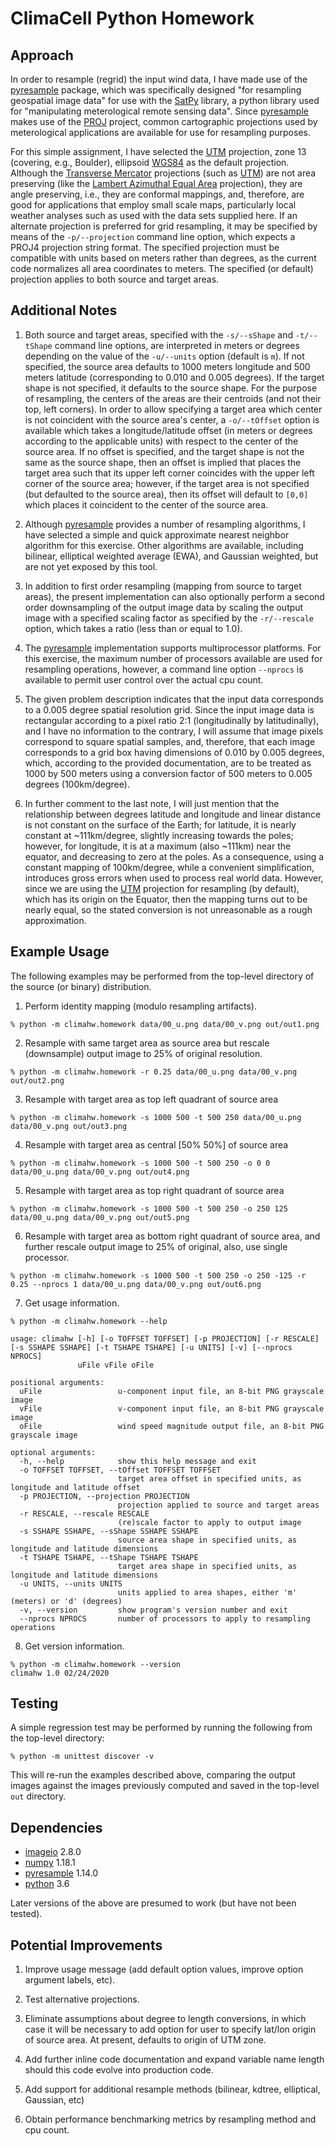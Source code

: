 # ClimaCell Python Homework

## Approach

In order to resample (regrid) the input wind data, I have made use of the [pyresample](https://pyresample.readthedocs.io/en/latest/) package, which was specifically designed "for resampling geospatial image data" for use with the [SatPy](https://github.com/pytroll/satpy) library, a python library used for "manipulating meterological remote sensing data". Since [pyresample](https://pyresample.readthedocs.io/en/latest/) makes use of the [PROJ](https://proj.org/) project, common cartographic projections used by meterological applications are available for use for resampling purposes.

For this simple assignment, I have selected the [UTM](https://proj.org/operations/projections/utm.html) projection, zone 13 (covering, e.g., Boulder), ellipsoid [WGS84](https://en.wikipedia.org/wiki/World_Geodetic_System) as the default projection. Although the [Transverse Mercator](https://en.wikipedia.org/wiki/Transverse_Mercator_projection) projections (such as [UTM](https://proj.org/operations/projections/utm.html)) are not area preserving (like the [Lambert Azimuthal Equal Area](https://proj.org/operations/projections/laea.html) projection), they are angle preserving, i.e., they are conformal mappings, and, therefore, are good for applications that employ small scale maps, particularly local weather analyses such as used with the data sets supplied here. If an alternate projection is preferred for grid resampling, it may be specified by means of the ``-p/--projection`` command line option, which expects a PROJ4 projection string format. The specified projection must be compatible with units based on meters rather than degrees, as the current code normalizes all area coordinates to meters. The specified (or default) projection applies to both source and target areas.

## Additional Notes

1. Both source and target areas, specified with the ``-s/--sShape`` and ``-t/--tShape`` command line options, are interpreted in meters or degrees depending on the value of the ``-u/--units`` option (default is ``m``). If not specified, the source area defaults to 1000 meters longitude and 500 meters latitude (corresponding to 0.010 and 0.005 degrees). If the target shape is not specified, it defaults to the source shape. For the purpose of resampling, the centers of the areas are their centroids (and not their top, left corners). In order to allow specifying a target area which center is not coincident with the source area's center, a ``-o/--tOffset`` option is available which takes a longitude/latitude offset (in meters or degrees according to the applicable units) with respect to the center of the source area. If no offset is specified, and the target shape is not the same as the source shape, then an offset is implied that places the target area such that its upper left corner coincides with the upper left corner of the source area; however, if the target area is not specified (but defaulted to the source area), then its offset will default to ``[0,0]`` which places it coincident to the center of the source area.

2. Although [pyresample](https://pyresample.readthedocs.io/en/latest/) provides a number of resampling algorithms, I have selected a simple and quick approximate nearest neighbor algorithm for this exercise. Other algorithms are available, including bilinear, elliptical weighted average (EWA), and Gaussian weighted, but are not yet exposed by this tool.

3. In addition to first order resampling (mapping from source to target areas), the present implementation can also optionally perform a second order downsampling of the output image data by scaling the output image with a specified scaling factor as specified by the ``-r/--rescale`` option, which takes a ratio (less than or equal to 1.0).

4. The [pyresample](https://pyresample.readthedocs.io/en/latest/) implementation supports multiprocessor platforms. For this exercise, the maximum number of processors available are used for resampling operations, however, a command line option ``--nprocs`` is available to permit user control over the actual cpu count.

5. The given problem description indicates that the input data corresponds to a 0.005 degree spatial resolution grid. Since the input image data is rectangular according to a pixel ratio 2:1 (longitudinally by latitudinally), and I have no information to the contrary, I will assume that image pixels correspond to square spatial samples, and, therefore, that each image corresponds to a grid box having dimensions of 0.010 by 0.005 degrees, which, according to the provided documentation, are to be treated as 1000 by 500 meters using a conversion factor of 500 meters to 0.005 degrees (100km/degree).

6. In further comment to the last note, I will just mention that the relationship between degrees latitude and longitude and linear distance is not constant on the surface of the Earth; for latitude, it is nearly constant at ~111km/degree, slightly increasing towards the poles; however, for longitude, it is at a maximum (also ~111km) near the equator, and decreasing to zero at the poles. As a consequence, using a constant mapping of 100km/degree, while a convenient simplification, introduces gross errors when used to process real world data. However, since we are using the [UTM](https://proj.org/operations/projections/utm.html) projection for resampling (by default), which has its origin on the Equator, then the mapping turns out to be nearly equal, so the stated conversion is not unreasonable as a rough approximation.

## Example Usage

The following examples may be performed from the top-level directory of the source (or binary) distribution.

1. Perform identity mapping (modulo resampling artifacts).

```% python -m climahw.homework data/00_u.png data/00_v.png out/out1.png```

2. Resample with same target area as source area but rescale (downsample) output image to 25% of original resolution.

```% python -m climahw.homework -r 0.25 data/00_u.png data/00_v.png out/out2.png```

3. Resample with target area as top left quadrant of source area

```% python -m climahw.homework -s 1000 500 -t 500 250 data/00_u.png data/00_v.png out/out3.png```

4. Resample with target area as central [50% 50%] of source area

```% python -m climahw.homework -s 1000 500 -t 500 250 -o 0 0 data/00_u.png data/00_v.png out/out4.png```

5. Resample with target area as top right quadrant of source area

```% python -m climahw.homework -s 1000 500 -t 500 250 -o 250 125 data/00_u.png data/00_v.png out/out5.png```

6. Resample with target area as bottom right quadrant of source area, and further rescale output image to 25% of original, also, use single processor.

```% python -m climahw.homework -s 1000 500 -t 500 250 -o 250 -125 -r 0.25 --nprocs 1 data/00_u.png data/00_v.png out/out6.png```

7. Get usage information.

```% python -m climahw.homework --help```

```
usage: climahw [-h] [-o TOFFSET TOFFSET] [-p PROJECTION] [-r RESCALE] [-s SSHAPE SSHAPE] [-t TSHAPE TSHAPE] [-u UNITS] [-v] [--nprocs NPROCS]
               uFile vFile oFile

positional arguments:
  uFile                 u-component input file, an 8-bit PNG grayscale image
  vFile                 v-component input file, an 8-bit PNG grayscale image
  oFile                 wind speed magnitude output file, an 8-bit PNG grayscale image

optional arguments:
  -h, --help            show this help message and exit
  -o TOFFSET TOFFSET, --tOffset TOFFSET TOFFSET
                        target area offset in specified units, as longitude and latitude offset
  -p PROJECTION, --projection PROJECTION
                        projection applied to source and target areas
  -r RESCALE, --rescale RESCALE
                        (re)scale factor to apply to output image
  -s SSHAPE SSHAPE, --sShape SSHAPE SSHAPE
                        source area shape in specified units, as longitude and latitude dimensions
  -t TSHAPE TSHAPE, --tShape TSHAPE TSHAPE
                        target area shape in specified units, as longitude and latitude dimensions
  -u UNITS, --units UNITS
                        units applied to area shapes, either 'm' (meters) or 'd' (degrees)
  -v, --version         show program's version number and exit
  --nprocs NPROCS       number of processors to apply to resampling operations
```

8. Get version information.

```
% python -m climahw.homework --version
climahw 1.0 02/24/2020
```
## Testing

A simple regression test may be performed by running the following from the top-level directory:

```
% python -m unittest discover -v
```

This will re-run the examples described above, comparing the output images against the images previously computed and saved in the top-level ``out`` directory.

## Dependencies

  - [imageio](https://imageio.readthedocs.io/en/stable/index.html) 2.8.0
  - [numpy](https://numpy.org/) 1.18.1
  - [pyresample](https://pyresample.readthedocs.io/en/latest/) 1.14.0
  - [python](https://www.python.org/) 3.6
  
Later versions of the above are presumed to work (but have not been tested).

## Potential Improvements

1. Improve usage message (add default option values, improve option argument labels, etc).

2. Test alternative projections.

3. Eliminate assumptions about degree to length conversions, in which case it will be necessary to add option for user to specify lat/lon origin of source area. At present, defaults to origin of UTM zone.

4. Add further inline code documentation and expand variable name length should this code evolve into production code.

5. Add support for additional resample methods (bilinear, kdtree, elliptical, Gaussian, etc)

6. Obtain performance benchmarking metrics by resampling method and cpu count.

